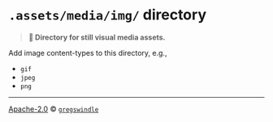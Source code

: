 # `.assets/media/img/` directory
> **:open_file_folder: Directory for still visual media assets.**

Add image content-types to this directory, e.g.,

* `gif`
* `jpeg`
* `png`

---

[Apache-2.0][license-url] © [`gregswindle`][gregswindle-url]

[license-url]: https://github.com/gregswindle/LICENSE.md
[gregswindle-url]: https://github.com/gregswindle
